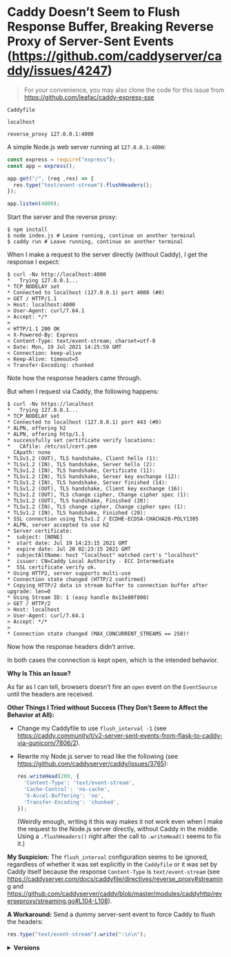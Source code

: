 # Caddy Doesn’t Seem to Flush Response Buffer, Breaking Reverse Proxy of Server-Sent Events (https://github.com/caddyserver/caddy/issues/4247)

> For your convenience, you may also clone the code for this issue from <https://github.com/leafac/caddy-express-sse>

`Caddyfile`

```
localhost

reverse_proxy 127.0.0.1:4000
```

A simple Node.js web server running at `127.0.0.1:4000`:

```javascript
const express = require("express");
const app = express();

app.get("/", (req ,res) => {
  res.type("text/event-stream").flushHeaders();
});

app.listen(4000);
```

Start the server and the reverse proxy:

```console
$ npm install
$ node index.js # Leave running, continue on another terminal
$ caddy run # Leave running, continue on another terminal
```

When I make a request to the server directly (without Caddy), I get the response I expect:

```console
$ curl -Nv http://localhost:4000
*   Trying 127.0.0.1...
* TCP_NODELAY set
* Connected to localhost (127.0.0.1) port 4000 (#0)
> GET / HTTP/1.1
> Host: localhost:4000
> User-Agent: curl/7.64.1
> Accept: */*
> 
< HTTP/1.1 200 OK
< X-Powered-By: Express
< Content-Type: text/event-stream; charset=utf-8
< Date: Mon, 19 Jul 2021 14:25:59 GMT
< Connection: keep-alive
< Keep-Alive: timeout=5
< Transfer-Encoding: chunked
```

Note how the response headers came through.

But when I request via Caddy, the following happens:

```console
$ curl -Nv https://localhost    
*   Trying 127.0.0.1...
* TCP_NODELAY set
* Connected to localhost (127.0.0.1) port 443 (#0)
* ALPN, offering h2
* ALPN, offering http/1.1
* successfully set certificate verify locations:
*   CAfile: /etc/ssl/cert.pem
  CApath: none
* TLSv1.2 (OUT), TLS handshake, Client hello (1):
* TLSv1.2 (IN), TLS handshake, Server hello (2):
* TLSv1.2 (IN), TLS handshake, Certificate (11):
* TLSv1.2 (IN), TLS handshake, Server key exchange (12):
* TLSv1.2 (IN), TLS handshake, Server finished (14):
* TLSv1.2 (OUT), TLS handshake, Client key exchange (16):
* TLSv1.2 (OUT), TLS change cipher, Change cipher spec (1):
* TLSv1.2 (OUT), TLS handshake, Finished (20):
* TLSv1.2 (IN), TLS change cipher, Change cipher spec (1):
* TLSv1.2 (IN), TLS handshake, Finished (20):
* SSL connection using TLSv1.2 / ECDHE-ECDSA-CHACHA20-POLY1305
* ALPN, server accepted to use h2
* Server certificate:
*  subject: [NONE]
*  start date: Jul 19 14:23:15 2021 GMT
*  expire date: Jul 20 02:23:15 2021 GMT
*  subjectAltName: host "localhost" matched cert's "localhost"
*  issuer: CN=Caddy Local Authority - ECC Intermediate
*  SSL certificate verify ok.
* Using HTTP2, server supports multi-use
* Connection state changed (HTTP/2 confirmed)
* Copying HTTP/2 data in stream buffer to connection buffer after upgrade: len=0
* Using Stream ID: 1 (easy handle 0x13e80f800)
> GET / HTTP/2
> Host: localhost
> User-Agent: curl/7.64.1
> Accept: */*
> 
* Connection state changed (MAX_CONCURRENT_STREAMS == 250)!
```

Now how the response headers didn’t arrive.

In both cases the connection is kept open, which is the intended behavior.

**Why Is This an Issue?**

As far as I can tell, browsers doesn’t fire an `open` event on the `EventSource` until the headers are received.

**Other Things I Tried without Success (They Don’t Seem to Affect the Behavior at All):**

- Change my Caddyfile to use `flush_interval -1` (see <https://caddy.community/t/v2-server-sent-events-from-flask-to-caddy-via-gunicorn/7806/2>).

- Rewrite my Node.js server to read like the following (see <https://github.com/caddyserver/caddy/issues/3765>):

  ```javascript
  res.writeHead(200, {
    'Content-Type': 'text/event-stream',
    'Cache-Control': 'no-cache',
    'X-Accel-Buffering': 'no',
    'Transfer-Encoding': 'chunked',
  });
  ```

  (Weirdly enough, writing it this way makes it not work even when I make the request to the Node.js server directly, without Caddy in the middle. Using a `.flushHeaders()` right after the call to `.writeHead()` seems to fix it.)

**My Suspicion:** The `flush_interval` configuration seems to be ignored, regardless of whether it was set explicitly in the `Caddyfile` or it was set by Caddy itself because the response `Content-Type` is `text/event-stream` (see <https://caddyserver.com/docs/caddyfile/directives/reverse_proxy#streaming> and <https://github.com/caddyserver/caddy/blob/master/modules/caddyhttp/reverseproxy/streaming.go#L104-L108>).

**A Workaround:** Send a dummy server-sent event to force Caddy to flush the headers:

```javascript
res.type("text/event-stream").write(":\n\n");
```

<details>
<summary><strong>Versions</strong></summary>

```console
$ node --version
v16.5.0
$ caddy version
v2.4.3 h1:Y1FaV2N4WO3rBqxSYA8UZsZTQdN+PwcoOcAiZTM8C0I=
```

</details>
